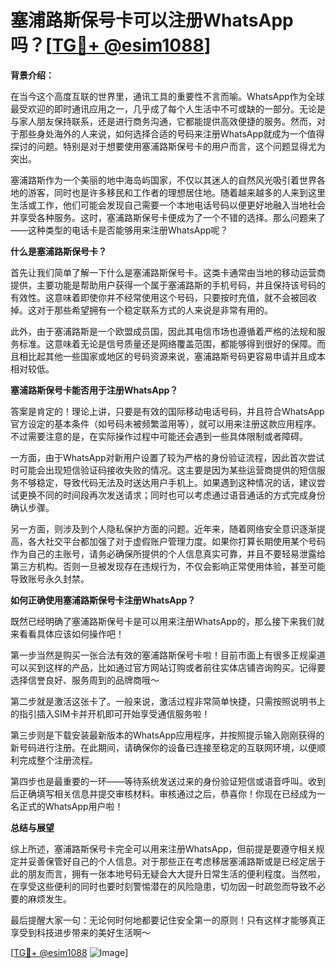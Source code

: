 # 塞浦路斯保号卡可以注册WhatsApp吗？[[TG💪+ @esim1088](https://t.me/s/esim1088)]

**背景介绍：**

在当今这个高度互联的世界里，通讯工具的重要性不言而喻。WhatsApp作为全球最受欢迎的即时通讯应用之一，几乎成了每个人生活中不可或缺的一部分。无论是与家人朋友保持联系，还是进行商务沟通，它都能提供高效便捷的服务。然而，对于那些身处海外的人来说，如何选择合适的号码来注册WhatsApp就成为一个值得探讨的问题。特别是对于想要使用塞浦路斯保号卡的用户而言，这个问题显得尤为突出。

塞浦路斯作为一个美丽的地中海岛屿国家，不仅以其迷人的自然风光吸引着世界各地的游客，同时也是许多移民和工作者的理想居住地。随着越来越多的人来到这里生活或工作，他们可能会发现自己需要一个本地电话号码以便更好地融入当地社会并享受各种服务。这时，塞浦路斯保号卡便成为了一个不错的选择。那么问题来了——这种类型的电话卡是否能够用来注册WhatsApp呢？

**什么是塞浦路斯保号卡？**

首先让我们简单了解一下什么是塞浦路斯保号卡。这类卡通常由当地的移动运营商提供，主要功能是帮助用户获得一个属于塞浦路斯的手机号码，并且保持该号码的有效性。这意味着即使你并不经常使用这个号码，只要按时充值，就不会被回收掉。这对于那些希望拥有一个稳定联系方式的人来说是非常有用的。

此外，由于塞浦路斯是一个欧盟成员国，因此其电信市场也遵循着严格的法规和服务标准。这意味着无论是信号质量还是网络覆盖范围，都能够得到很好的保障。而且相比起其他一些国家或地区的号码资源来说，塞浦路斯号码更容易申请并且成本相对较低。

**塞浦路斯保号卡能否用于注册WhatsApp？**

答案是肯定的！理论上讲，只要是有效的国际移动电话号码，并且符合WhatsApp官方设定的基本条件（如号码未被频繁滥用等），就可以用来注册这款应用程序。不过需要注意的是，在实际操作过程中可能还会遇到一些具体限制或者障碍。

一方面，由于WhatsApp对新用户设置了较为严格的身份验证流程，因此首次尝试时可能会出现短信验证码接收失败的情况。这主要是因为某些运营商提供的短信服务不够稳定，导致代码无法及时送达用户手机上。如果遇到这种情况的话，建议尝试更换不同的时间段再次发送请求；同时也可以考虑通过语音通话的方式完成身份确认步骤。

另一方面，则涉及到个人隐私保护方面的问题。近年来，随着网络安全意识逐渐提高，各大社交平台都加强了对于虚假账户管理力度。如果你打算长期使用某个号码作为自己的主账号，请务必确保所提供的个人信息真实可靠，并且不要轻易泄露给第三方机构。否则一旦被发现存在违规行为，不仅会影响正常使用体验，甚至可能导致账号永久封禁。

**如何正确使用塞浦路斯保号卡注册WhatsApp？**

既然已经明确了塞浦路斯保号卡是可以用来注册WhatsApp的，那么接下来我们就来看看具体应该如何操作吧！

第一步当然是购买一张合法有效的塞浦路斯保号卡啦！目前市面上有很多正规渠道可以买到这样的产品，比如通过官方网站订购或者前往实体店铺咨询购买。记得要选择信誉良好、服务周到的品牌商哦～

第二步就是激活这张卡了。一般来说，激活过程非常简单快捷，只需按照说明书上的指引插入SIM卡并开机即可开始享受通信服务啦！

第三步则是下载安装最新版本的WhatsApp应用程序，并按照提示输入刚刚获得的新号码进行注册。在此期间，请确保你的设备已连接至稳定的互联网环境，以便顺利完成整个注册流程。

第四步也是最重要的一环——等待系统发送过来的身份验证短信或语音呼叫。收到后正确填写相关信息并提交审核材料。审核通过之后，恭喜你！你现在已经成为一名正式的WhatsApp用户啦！

**总结与展望**

综上所述，塞浦路斯保号卡完全可以用来注册WhatsApp，但前提是要遵守相关规定并妥善保管好自己的个人信息。对于那些正在考虑移居塞浦路斯或是已经定居于此的朋友而言，拥有一张本地号码无疑会大大提升日常生活的便利程度。当然啦，在享受这些便利的同时也要时刻警惕潜在的风险隐患，切勿因一时疏忽而导致不必要的麻烦发生。

最后提醒大家一句：无论何时何地都要记住安全第一的原则！只有这样才能够真正享受到科技进步带来的美好生活啊～ 

[[TG💪+ @esim1088](https://t.me/s/esim1088) ![Image](https://i.postimg.cc/4NQfJmqS/Snipaste-2025-05-13-00-14-12.png)]